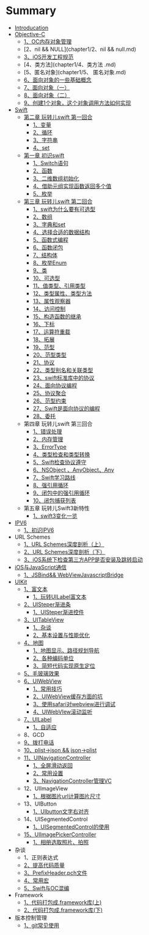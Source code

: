 # Summary

* [Introducation](README.md)
* [Objective-C](Objective-C.md)
  * [1、OC内存对象管理](chapter1/1、OC对象内存管理.md)
  * [2、nil && NULL](chapter1/2、nil && null.md)
  * [3、iOS开发工程规范](chapter1/3、iOS工程开发规范.md)
  * [4、类方法](chapter1/4、类方法 .md)
  * [5、匿名对象](chapter1/5、 匿名对象.md)
  * [6、面向对象的一些基础概念](chapter1/63001-gai-nian.md)
  * [7、面向对象（一）](chapter1/73001-mian-xiang-dui-xiang.md)
  * [8、面向对象（二）](chapter1/83001-mian-xiang-dui-xiang-ff08-er-ff09.md)
  * [9、创建1个对象，这个对象调用方法如何实现](chapter1/93001chuang-jian-1-ge-dui-xiang-ff0c-zhe-ge-dui-xiang-diao-yong-fang-fa-ru-he-shi-xian.md)
* [Swift](swift.md)
  * [第二章 玩转儿swift 第一回合](swift/di-er-zhang-wan-zhuan-er-swift-di-yi-hui-he.md)
    * [1、变量](swift/di-er-zhang-wan-zhuan-er-swift-di-yi-hui-he/13001-bian-liang.md)
    * [2、循环](swift/di-er-zhang-wan-zhuan-er-swift-di-yi-hui-he/23001-xun-huan.md)
    * [3、字符串](swift/di-er-zhang-wan-zhuan-er-swift-di-yi-hui-he/33001-zi-fu-chuan.md)
    * [4、set](swift/di-er-zhang-wan-zhuan-er-swift-di-yi-hui-he/4set.md)
  * [第一章 初识swift](swift/di-yi-zhang-chu-shi-swift.md)
    * [1、Switch语句](swift/di-yi-zhang-chu-shi-swift/switchyu-ju.md)
    * [2、函数](swift/di-yi-zhang-chu-shi-swift/han-shu.md)
    * [3、二维数组初始化](swift/di-yi-zhang-chu-shi-swift/33001-er-wei-shu-zu-chu-shi-hua.md)
    * [4、借助元组实现函数返回多个值](swift/di-yi-zhang-chu-shi-swift/43001-jie-zhu-yuan-zu-shi-xian-han-shu-fan-hui-duo-ge-zhi.md)
    * [5、枚举](swift/di-yi-zhang-chu-shi-swift/53001-mei-ju.md)
  * [第三章 玩转儿swift 第二回合](swift/di-san-zhang-wan-zhuan-er-swift-di-er-hui-he.md)
    * [1、swift为什么要有可选型](swift/di-san-zhang-wan-zhuan-er-swift-di-er-hui-he/1swiftwei-shi-yao-yao-you-ke-xuan-xing.md)
    * [2、数组](swift/di-san-zhang-wan-zhuan-er-swift-di-er-hui-he/23001-shu-zu.md)
    * [3、字典和set](swift/di-san-zhang-wan-zhuan-er-swift-di-er-hui-he/33001-zi-dian-he-set.md)
    * [4、选择合适的数据结构](swift/di-san-zhang-wan-zhuan-er-swift-di-er-hui-he/43001-xuan-ze-he-shi-de-shu-ju-jie-gou.md)
    * [5、函数式编程](swift/di-san-zhang-wan-zhuan-er-swift-di-er-hui-he/53001-han-shu-shi-bian-cheng.md)
    * [6、函数闭包](swift/di-san-zhang-wan-zhuan-er-swift-di-er-hui-he/63001-han-shu-bi-bao.md)
    * [7、结构体](swift/di-san-zhang-wan-zhuan-er-swift-di-er-hui-he/73001-jie-gou-ti.md)
    * [8、枚举Enum](swift/di-san-zhang-wan-zhuan-er-swift-di-er-hui-he/83001-mei-ju-enum.md)
    * [9、类](swift/di-san-zhang-wan-zhuan-er-swift-di-er-hui-he/93001-lei.md)
    * [10、可选型](swift/di-san-zhang-wan-zhuan-er-swift-di-er-hui-he/103001-ke-xuan-xing.md)
    * [11、值类型、引用类型](swift/di-san-zhang-wan-zhuan-er-swift-di-er-hui-he/113001-zhi-lei-xing-3001-yin-yong-lei-xing.md)
    * [12、类型属性、类型方法](swift/di-san-zhang-wan-zhuan-er-swift-di-er-hui-he/123001-lei-xing-shu-xing-3001-lei-xing-fang-fa.md)
    * [13、属性观察器](swift/di-san-zhang-wan-zhuan-er-swift-di-er-hui-he/133001-shu-xing-guan-cha-qi.md)
    * [14、访问控制](swift/di-san-zhang-wan-zhuan-er-swift-di-er-hui-he/143001-yan-chi-shu-xing.md)
    * [15、构造函数的继承](swift/di-san-zhang-wan-zhuan-er-swift-di-er-hui-he/153001-gou-zao-han-shu-de-ji-cheng.md)
    * [16、下标](swift/di-san-zhang-wan-zhuan-er-swift-di-er-hui-he/16.md)
    * [17、运算符重载](swift/di-san-zhang-wan-zhuan-er-swift-di-er-hui-he/173001-yun-suan-fu-zhong-zai.md)
    * [18、拓展](swift/di-san-zhang-wan-zhuan-er-swift-di-er-hui-he/183001-tuo-zhan.md)
    * [19、范型](swift/di-san-zhang-wan-zhuan-er-swift-di-er-hui-he/193001-fan-xing.md)
    * [20、范型类型](swift/di-san-zhang-wan-zhuan-er-swift-di-er-hui-he/203001-fan-xing-lei-xing.md)
    * [21、协议](swift/di-san-zhang-wan-zhuan-er-swift-di-er-hui-he/213001-xie-yi.md)
    * [22、类型别名和关联类型](swift/di-san-zhang-wan-zhuan-er-swift-di-er-hui-he/223001-lei-xing-bie-ming-he-guan-lian-lei-xing.md)
    * [23、swift标准库中的协议](swift/di-san-zhang-wan-zhuan-er-swift-di-er-hui-he/23.md)
    * [24、面向协议编程](swift/di-san-zhang-wan-zhuan-er-swift-di-er-hui-he/243001-mian-xiang-xie-yi-bian-cheng.md)
    * [25、协议聚合](swift/di-san-zhang-wan-zhuan-er-swift-di-er-hui-he/253001-xie-yi-ju-he.md)
    * [26、范型约束](swift/di-san-zhang-wan-zhuan-er-swift-di-er-hui-he/263001-fan-xing-yue-shu.md)
    * [27、Swift是面向协议的编程](swift/di-san-zhang-wan-zhuan-er-swift-di-er-hui-he/27swiftshi-mian-xiang-xie-yi-de-bian-cheng.md)
    * [28、委托](swift/di-san-zhang-wan-zhuan-er-swift-di-er-hui-he/283001-wei-tuo.md)
  * 第四章 玩转儿swift 第三回合
    * [1、错误处理](swift/13001-cuo-wu-chu-li.md)
    * [2、内存管理](swift/23001-nei-cun-guan-li.md)
    * [3、ErrorType](swift/3errortype.md)
    * [4、类型检查和类型转换](swift/43001-lei-xing-jian-cha-he-lei-xing-zhuan-huan.md)
    * [5、Swift检查协议遵守](swift/5swiftjian-cha-xie-yi-zun-shou.md)
    * [6、NSObject 、AnyObject、Any](swift/6nsobject-anyobjectany.md)
    * [7、Swift学习路线](swift/7swiftxue-xi-lu-xian.md)
    * [8、强引用循环](swift/83001-qiang-yin-yong-xun-huan.md)
    * [9、闭包中的强引用循环](swift/93001-bi-bao-zhong-de-qiang-yin-yong-xun-huan.md)
    * [10、闭包捕获列表](swift/103001-bi-bao-bu-huo-lie-biao.md)
  * 第五章 玩转儿Swift3新特性
    * [1、swift3变化一览](swift/1swift3bian-hua-yi-lan.md)
* [IPV6](ipv6.md)
  * [1、初识IPV6](ipv6/13001-chu-shi-ipv6.md)
* URL Schemes
  * [1、URL Schemes深度剖析（上）](1url-schemesshen-du-pou-xi-ff08-shang-ff09.md)
  * [2、URL Schemes深度剖析（下）](2url-schemesshen-du-pou-xi-ff08-xia-ff09.md)
  * [3、iOS系统下检查第三方APP是否安装及跳转启动](3iosxi-tong-xia-jian-cha-di-san-fang-app-shi-fou-an-zhuang-ji-tiao-zhuan-qi-dong.md)
* [iOS与JavaScript通信](iosyu-javascript-tong-xin.md)
  * [1、JSBind&& WebViewJavascriptBridge](1jsbindandand-webviewjavascriptbridge.md)
* [UIKit](uikit.md)
  * [1、富文本](uikit/13001-fu-wen-ben.md)
    * [1、玩转UILabel富文本](uikit/13001-fu-wen-ben/13001-wan-zhuan-uilabel-fu-wen-ben.md)
  * [2、UISteper渐进条](uisteperjian-jin-tiao.md)
    * [1、UISteper渐进控件](uisteperjian-jin-tiao/1uisteperjian-jin-kong-jian.md)
  * [3、UITableView](uitableview.md)
    * [1、杂谈](uitableview/13001-za-tan.md)
    * [2、基本设置与性能优化](uitableview/23001-ji-ben-she-zhi-yu-xing-neng-you-hua.md)
  * [4、地图](di-tu.md)
    * [1、地图显示、路径规划导航](13001-di-tu-xian-shi-3001-lu-jing-gui-hua-dao-hang.md)
    * [2、各种编码单位](23001-ge-zhong-bian-ma-dan-wei.md)
    * [3、简短代码实现原生定位](33001-jian-duan-dai-ma-shi-xian-yuan-sheng-ding-wei.md)
  * [5、毛玻璃效果](uikit/53001-mao-bo-li-xiao-guo.md)
  * [6、UIWebView](uikit/6uiwebview.md)
    * [1、常用技巧](uikit/6uiwebview/13001-chang-yong-ji-qiao.md)
    * [2、UIWebView缓存方面的坑](uikit/6uiwebview/2uiwebviewhuan-cun-fang-mian-de-keng.md)
    * [3、使用safari对webview进行调试](uikit/6uiwebview/33001-shi-yong-safari-dui-webview-jin-xing-diao-shi.md)
    * [4、UIWebVIew滚动监听](uikit/6uiwebview/4uiwebviewgun-dong-jian-ting.md)
  * [7、UILabel](uikit/uilabel.md)
    * [1、自适应](uikit/uilabel/13001-zi-shi-ying.md)
  * 8、GCD
  * [9、拨打电话](uikit/93001-bo-da-dian-hua.md)
  * [10、plist-&gt;json && json-&gt;plist](uikit/10plist-json-andand-json-plist.md)
  * [11、UINavigationController](uikit/11uinavigationcontroller.md)
    * [1、全屏滑动返回](uikit/11uinavigationcontroller/13001-quan-ping-hua-dong-fan-hui.md)
    * [2、常用设置](uikit/11uinavigationcontroller/23001-chang-yong-she-zhi.md)
    * [3、NavigationController管理VC](uikit/11uinavigationcontroller/3navigationcontrollerguan-li-vc.md)
  * 12、UIImageView
    * [1、根据图片url计算图片尺寸](uikit/13001-gen-ju-tu-pian-url-ji-suan-tu-pian-chi-cun.md)
  * 13、UIButton
    * [1、UIbutton文字右对齐](uikit/1uibuttonwen-zi-you-dui-qi.md)
  * 14、UISegmentedControl
    * [1、UISegmentedControl的使用](uikit/1uisegmentedcontrolde-shi-yong.md)
  * [15、UIImagePickerController](uikit/15uiimagepickercontroller.md)
    * [1、相册选取照片、拍照](uikit/15uiimagepickercontroller/13001-xiang-ce-xuan-qu-zhao-pian-3001-pai-zhao.md)
* 杂谈
  * 1、正则表达式
  * [2、提高代码质量](23001-ti-gao-dai-ma-zhi-liang.md)
  * [3、PrefixHeader.pch文件](3prefixheaderpchwen-jian.md)
  * [4、常用宏](43001-chang-yong-hong.md)
  * [5、Swift与OC混编](5swiftyu-oc-hun-bian.md)
* Framework
  * [1、代码打包成.framework库\(上\)](13001-dai-ma-da-bao-6210-framework-5e9328-4e0a29.md)
  * [2、代码打包成.framework库\(下\)](23001-dai-ma-da-bao-6210-framework-5e9328-4e0b29.md)
* 版本控制管理
  * [1、git常见使用](1gitchang-jian-shi-yong.md)

